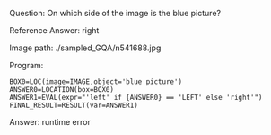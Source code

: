 Question: On which side of the image is the blue picture?

Reference Answer: right

Image path: ./sampled_GQA/n541688.jpg

Program:

```
BOX0=LOC(image=IMAGE,object='blue picture')
ANSWER0=LOCATION(box=BOX0)
ANSWER1=EVAL(expr="'left' if {ANSWER0} == 'LEFT' else 'right'")
FINAL_RESULT=RESULT(var=ANSWER1)
```
Answer: runtime error

